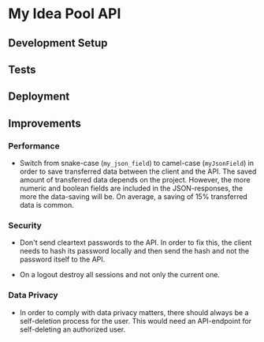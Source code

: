 # My Idea Pool API

## Development Setup

## Tests

## Deployment

## Improvements

### Performance

-   Switch from snake-case (`my_json_field`) to camel-case (`myJsonField`) in order to save transferred data between the client and the API. The saved amount of transferred data depends on the project. However, the more numeric and boolean fields are included in the JSON-responses, the more the data-saving will be. On average, a saving of 15% transferred data is common.

### Security

-   Don't send cleartext passwords to the API. In order to fix this, the client needs to hash its password locally and then send the hash and not the password itself to the API.

-   On a logout destroy all sessions and not only the current one.

### Data Privacy

-   In order to comply with data privacy matters, there should always be a self-deletion process for the user. This would need an API-endpoint for self-deleting an authorized user.
